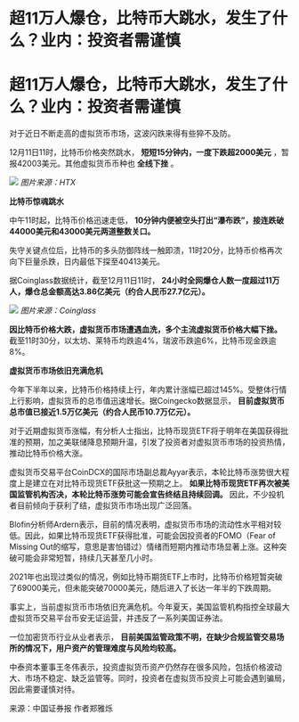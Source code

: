 # 超11万人爆仓，比特币大跳水，发生了什么？业内：投资者需谨慎

# 超11万人爆仓，比特币大跳水，发生了什么？业内：投资者需谨慎

对于近日不断走高的虚拟货币市场，这波闪跌来得有些猝不及防。

12月11日11时，比特币价格突然跳水， **短短15分钟内，一度下跌超2000美元** ，暂报42003美元。其他虚拟货币币种也 **全线下挫** 。

![](https://inews.gtimg.com/om_bt/OJWsgGM6wFl3Xi7djxDZ2qlFj5LgEIPnWlerjX2TsfgnEAA/1000)
_图片来源：HTX_

**比特币惊魂跳水**

中午11时起，比特币价格迅速走低， **10分钟内便被空头打出“瀑布跌”，接连跌破44000美元和43000美元两道整数关口。**

失守关键点位后，比特币的多头防御阵线一触即溃，11时20分，比特币价格再次向下巨量杀跌，日内最低下探至40413美元。

据Coinglass数据统计，截至12月11日11时，
**24小时全网爆仓人数一度超过11万人，爆仓总金额高达3.86亿美元（约合人民币27.7亿元）。**

![](https://inews.gtimg.com/om_bt/Omx_vxPZ9uIpvUJ_WJWaH0DiUH0VyPgjBji9bbq8nhchoAA/1000)
_图片来源：Coinglass_

**因比特币价格大跌，虚拟货币市场遭遇血洗，多个主流虚拟货币价格大幅下挫。**
截至11时30分，以太坊、莱特币均跌逾4%，瑞波币跌逾6%，比特币现金跌逾8%。

**虚拟货币市场依旧充满危机**

今年下半年以来，比特币价格持续上行，年内累计涨幅已超过145%。受整体行情上行影响，虚拟货币的总市值迅速增长。据Coingecko数据显示，
**目前虚拟货币总市值已接近1.5万亿美元（约合人民币10.7万亿元）。**

对于近期虚拟货币涨幅，有分析人士指出，比特币现货ETF将于明年在美国获得批准的预期，加之美联储降息预期升温，引发了投资者对虚拟货币市场的投资热情，推动比特币价格大涨。

虚拟货币交易平台CoinDCX的国际市场副总裁Ayyar表示，本轮比特币涨势很大程度上是建立在对比特币现货ETF获批这一预期之上。
**如果比特币现货ETF再次被美国监管机构否决，本轮比特币涨势可能会宣告终结且持续回调。** 因此，不少投机者目前倾向于获利了结，虚拟货币市场出现广泛回落。

Blofin分析师Ardern表示，目前的情况表明，虚拟货币市场的流动性水平相对较低。因此，如果比特币现货ETF获得批准，可能会因投资者的FOMO（Fear
of Missing Out的缩写，意思是害怕错过）情绪而短期内推动市场显著上涨。这种突破可能会非常短暂，持续几天甚至几小时。

2021年也出现过类似的情况，例如比特币期货ETF上市时，比特币价格短暂突破了69000美元，但未能突破70000美元，随后进入了长达一年半的下跌周期。

事实上，当前虚拟货币市场依旧充满危机。今年夏天，美国监管机构指控全球最大虚拟货币交易平台币安无证运营，并违反了一系列美国证券法。

一位加密货币行业从业者表示， **目前美国监管政策不明，在缺少合规监管交易场所的情况下，用户资产的管理难度与风险均较高。**

中泰资本董事王冬伟表示，投资虚拟货币资产仍然存在很多风险，包括价格波动大、市场不稳定、缺乏监管等。同时，投资者在虚拟货币投资上可能会遇到骗局，因此需要谨慎对待。

来源：中国证券报 作者郑雅烁

